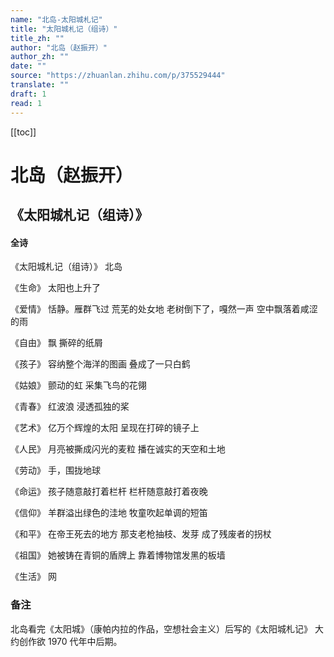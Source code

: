 ```yaml
---
name: "北岛-太阳城札记"
title: "太阳城札记（组诗）"
title_zh: ""
author: "北岛（赵振开）"
author_zh: ""
date: ""
source: "https://zhuanlan.zhihu.com/p/375529444"
translate: ""
draft: 1
read: 1
---
```


[[toc]]

# 北岛（赵振开）

## 《太阳城札记（组诗）》

<!-- tabs:start -->

#### **全诗**

《太阳城札记（组诗）》
北岛

《生命》
太阳也上升了

《爱情》
恬静。雁群飞过
荒芜的处女地
老树倒下了，嘎然一声
空中飘落着咸涩的雨

《自由》
飘
撕碎的纸屑

《孩子》
容纳整个海洋的图画
叠成了一只白鹤

《姑娘》
颤动的虹
采集飞鸟的花翎

《青春》
红波浪
浸透孤独的桨

《艺术》
亿万个辉煌的太阳
呈现在打碎的镜子上

《人民》
月亮被撕成闪光的麦粒
播在诚实的天空和土地

《劳动》
手，围拢地球

《命运》
孩子随意敲打着栏杆
栏杆随意敲打着夜晚

《信仰》
羊群溢出绿色的洼地
牧童吹起单调的短笛

《和平》
在帝王死去的地方
那支老枪抽枝、发芽
成了残废者的拐杖

《祖国》
她被铸在青铜的盾牌上
靠着博物馆发黑的板墙

《生活》
网

<!-- tabs:end -->

### 备注

北岛看完《太阳城》（康帕内拉的作品，空想社会主义）后写的《太阳城札记》
大约创作欲 1970 代年中后期。
